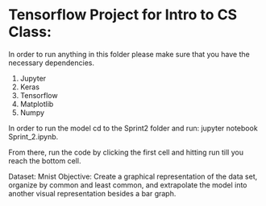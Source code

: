 # Tensorflow Project for Intro to CS Class:
In order to run anything in this folder please make sure that you have the necessary dependencies.

1. Jupyter
2. Keras
3. Tensorflow
4. Matplotlib
5. Numpy

In order to run the model cd to the Sprint2 folder and run: 
  jupyter notebook Sprint_2.ipynb.
  
From there, run the code by clicking the first cell and hitting run till you reach the bottom cell. 

Dataset:  Mnist
Objective: Create a graphical representation of the data set, organize by common and least common, and extrapolate the model into another visual representation besides a bar graph. 
